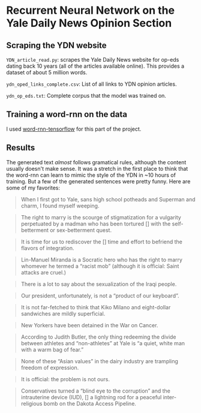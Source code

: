 # Recurrent Neural Network on the Yale Daily News Opinion Section

## Scraping the YDN website
`YDN_article_read.py`: scrapes the Yale Daily News website for op-eds dating back 10 years (all of the articles available online). This provides a dataset of about 5 million words.

`ydn_oped_links_complete.csv`: List of all links to YDN opinion articles.

`ydn_op_eds.txt`: Complete corpus that the model was trained on.

## Training a word-rnn on the data
I used [word-rnn-tensorflow](https://github.com/hunkim/word-rnn-tensorflow) for this part of the project.

## Results
The generated text *almost* follows gramatical rules, although the content usually doesn't make sense. It was a stretch in the first place to think that the word-rnn can learn to mimic the style of the YDN in ~10 hours of training. But a few of the generated sentences were pretty funny. Here are some of my favorites:

>When I first got to Yale, sans high school potheads and Superman and charm, I found myself weeping.

>The right to marry is the scourge of stigmatization for a vulgarity perpetuated by a madman who has been tortured [] with the self-betterment or sex-betterment quest.

>It is time for us to rediscover the [] time and effort to befriend the flavors of integration.

>Lin-Manuel Miranda is a Socratic hero who has the right to marry whomever he termed a “racist mob” (although it is official: Saint attacks are cruel.)

>There is a lot to say about the sexualization of the Iraqi people.

>Our president, unfortunately, is not a “product of our keyboard”.

>It is not far-fetched to think that Kiko Milano and eight-dollar sandwiches are mildly superficial.

>New Yorkers have been detained in the War on Cancer.

>According to Judith Butler, the only thing redeeming the divide between athletes and “non-athletes” at Yale is “a quiet, white man with a warm bag of fear.”

>None of these “Asian values” in the dairy industry are trampling freedom of expression.

>It is official: the problem is not ours.

>Conservatives turned a “blind eye to the corruption” and the intrauterine device (IUD), [] a lightning rod for a peaceful inter-religious bomb on the Dakota Access Pipeline.

